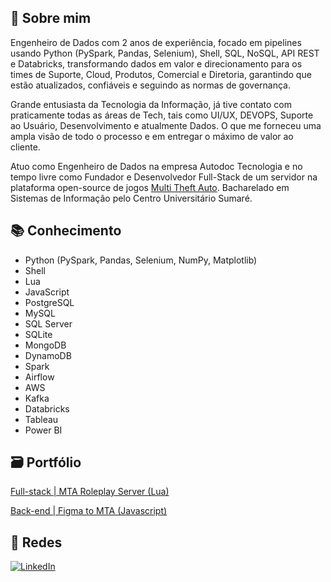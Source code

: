## 🌟 Sobre mim
Engenheiro de Dados com 2 anos de experiência, focado em pipelines usando Python (PySpark, Pandas, Selenium), Shell, SQL, NoSQL, API REST e Databricks, transformando dados em valor e direcionamento para os times de Suporte, Cloud, Produtos, Comercial e Diretoria, garantindo que estão atualizados, confiáveis e seguindo as normas de governança.

Grande entusiasta da Tecnologia da Informação, já tive contato com praticamente todas as áreas de Tech, tais como UI/UX, DEVOPS, Suporte ao Usuário, Desenvolvimento e atualmente Dados. O que me forneceu uma ampla visão de todo o processo e em entregar o máximo de valor ao cliente.

Atuo como Engenheiro de Dados na empresa Autodoc Tecnologia e no tempo livre como Fundador e Desenvolvedor Full-Stack de um servidor na plataforma open-source de jogos [Multi Theft Auto](https://github.com/multitheftauto/mtasa-blue). Bacharelado em Sistemas de Informação pelo Centro Universitário Sumaré.

## 📚 Conhecimento
- Python (PySpark, Pandas, Selenium, NumPy, Matplotlib)
- Shell
- Lua
- JavaScript
- PostgreSQL
- MySQL
- SQL Server
- SQLite
- MongoDB
- DynamoDB
- Spark
- Airflow
- AWS
- Kafka
- Databricks
- Tableau
- Power BI

## 🗃 Portfólio
[Full-stack | MTA Roleplay Server (Lua)](https://github.com/gui-ber/roleplay_mta)

[Back-end | Figma to MTA (Javascript)](https://github.com/gui-ber/figma_to_mta)

## 📱 Redes

[![LinkedIn](https://img.shields.io/badge/linkedin-%230077B5.svg?style=for-the-badge&logo=linkedin&logoColor=white)](https://www.linkedin.com/in/gui-ber)

